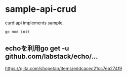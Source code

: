 # sample-api-crud
curd api implements sample. 


```bash
go mod init
```

## echoを利用go get -u github.com/labstack/echo/...




https://qiita.com/shopetan/items/eddcacec21cc7ea274f9